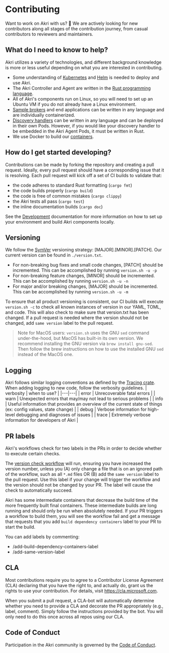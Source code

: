 # Contributing 
Want to work on Akri with us? 🎉 We are actively looking for new contributors along all stages of the contribution journey, from casual contributors to reviewers and maintainers.

## What do I need to know to help?
Akri utilizes a variety of technologies, and different background knowledge is more or less useful depending on what you are interested in contributing. 
- Some understanding of [Kubernetes](https://kubernetes.io/) and [Helm](https://helm.sh/) is needed to deploy and use Akri. 
- The Akri Controller and Agent are written in the [Rust programming language](https://www.rust-lang.org/learn). 
- All of Akri's components run on Linux, so you will need to set up an Ubuntu VM if you do not already have a Linux environment. 
- [Sample brokers](./broker-development.md) and end applications can be written in any language and are individually containerized.
- [Discovery handlers](./discovery-handler-development.md) can be written in any language and can be deployed in their own Pods. However, if you would like your discovery handler to be embedded in the Akri Agent Pods, it must be written in Rust. 
- We use Docker to build our [containers](https://www.docker.com/resources/what-container).

## How do I get started developing?
Contributions can be made by forking the repository and creating a pull request.  Ideally, every pull request should have a corresponding issue that it is resolving.  Each pull request will kick off a set of CI builds to validate that:

* the code adheres to standard Rust formatting (`cargo fmt`)
* the code builds properly (`cargo build`)
* the code is free of common mistakes (`cargo clippy`)
* the Akri tests all pass (`cargo test`)
* the inline documentation builds (`cargo doc`)

See the [Development](./development.md) documentation for more information on how to set up your environment and build Akri components locally.

## Versioning
We follow the [SymVer](https://semver.org/) versioning strategy: [MAJOR].[MINOR].[PATCH]. Our current version can be found in `./version.txt`.

* For non-breaking bug fixes and small code changes, [PATCH] should be incremented.  This can be accomplished by running `version.sh -u -p`
* For non-breaking feature changes, [MINOR] should be incremented.  This can be accomplished by running `version.sh -u -n`
* For major and/or breaking changes, [MAJOR] should be incremented.  This can be accomplished by running `version.sh -u -m`

To ensure that all product versioning is consistent, our CI builds will execute `version.sh -c` to check all known instances of version in our YAML, TOML, and code.  This will also check to make sure that version.txt has been changed.  If a pull request is needed where the version should not be changed, add `same version` label to the pull request.

> Note for MacOS users: `version.sh` uses the GNU `sed` command under-the-hood, but MacOS has built-in its own version. We recommend installing the GNU version via `brew install gnu-sed`. Then follow the brew instructions on how to use the installed GNU `sed` instead of the MacOS one.

## Logging
Akri follows similar logging conventions as defined by the [Tracing crate](https://docs.rs/tracing/0.1.22/tracing/struct.Level.html). When adding logging to new code, follow the verbosity guidelines. 
| verbosity |  when to use?  |
|---|---|
| error | Unrecoverable fatal errors |
| warn  | Unexpected errors that may/may not lead to serious problems |
| info  | Useful information that provides an overview of the current state of things (ex: config values, state change) |
| debug | Verbose information for high-level debugging and diagnoses of issues |
| trace | Extremely verbose information for developers of Akri |

## PR labels
Akri's workflows check for two labels in the PRs in order to decide whether to execute certain checks. 

The [version check workflow](../.github/workflows/check-versioning.yml) will run, ensuring you have increased the version number, unless you (A) only change a file that is on an ignored path of the workflow, such as all `*.md` files OR (B) add the `same version` label to the pull request. Use this label if your change will trigger the workflow and the version should not be changed by your PR. The label will cause the check to automatically succeed.

Akri has some intermediate containers that decrease the build time of the more frequently built final containers. These intermediate builds are long running and should only be run when absolutely needed. If your PR triggers a workflow to build them, you will see the workflow fail and get a message that requests that you add `build dependency containers` label to your PR to start the build. 

You can add labels by commenting:
  - /add-build-dependency-containers-label
  - /add-same-version-label

## CLA
Most contributions require you to agree to a Contributor License Agreement (CLA) declaring that you have the right to, and actually do, grant us the rights to use your contribution. For details, visit https://cla.microsoft.com.

When you submit a pull request, a CLA-bot will automatically determine whether you need to provide a CLA and decorate the PR appropriately (e.g., label, comment). Simply follow the instructions provided by the bot. You will only need to do this once across all repos using our CLA.

## Code of Conduct
Participation in the Akri community is governed by the [Code of Conduct](../CODE_OF_CONDUCT.md).
